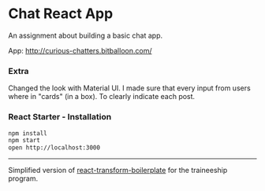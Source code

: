 # Chat React App
An assignment about building a basic chat app. 

App: http://curious-chatters.bitballoon.com/

### Extra
Changed the look with Material UI. I made sure that every input from users where in "cards" (in a box). To clearly indicate each post. 

### React Starter - Installation

```bash
npm install
npm start
open http://localhost:3000
```


------------------

Simplified version of [react-transform-boilerplate](https://github.com/gaearon/react-transform-boilerplate) for the
traineeship program.
